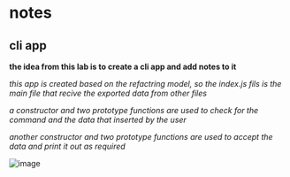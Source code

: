 # notes
## cli app

**the idea from this lab is to create a cli app and add notes to it**

*this app is created based on the refactring model, so the index.js fils is the main file that recive the exported data from other files*

*a constructor and two prototype functions are used to check for the command and the data that inserted by the user*

*another constructor and two prototype functions are used to accept the data and print it out as required*


![image](files/Users/jzhang/Desktop/Isolated.png)